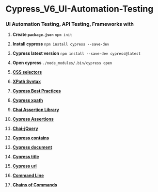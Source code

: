 # Cypress_V6_UI-Automation-Testing
### UI Automation Testing, API Testing, Frameworks with

1. **Create `package.json`**
    ```npm init```
    
2. **Install cypress**
    ```npm install cypress --save-dev```
    
3. **Cypress latest version**
    ```npm install --save-dev cypress@latest```
    
4. **Open cypress**
    ```./node_modules/.bin/cypress open```
    
5. **[CSS selectors](https://developer.mozilla.org/en-US/docs/Web/CSS/CSS_Selectors)**

6. **[XPath Syntax](https://www.w3schools.com/xml/xpath_syntax.asp)**

7. **[Cypress Best Practices](https://docs.cypress.io/guides/references/best-practices#Organizing-Tests-Logging-In-Controlling-State)**

8. **[Cypress xpath](https://github.com/cypress-io/cypress-xpath)**

9. **[Chai Assertion Library](https://www.chaijs.com/)**

10. **[Cypress Assertions](https://docs.cypress.io/guides/references/assertions#Chai)**

11. **[Chai-jQuery](https://docs.cypress.io/guides/references/assertions#Chai-jQuery)**

12. **[Cypress contains](https://docs.cypress.io/api/commands/contains#Syntax)**

13. **[Cypress document](https://docs.cypress.io/api/commands/document#Syntax)**

14. **[Cypress title](https://docs.cypress.io/api/commands/title#Syntax)**

15. **[Cypress url](https://docs.cypress.io/api/commands/url#Syntax)**

16. **[Command Line](https://docs.cypress.io/guides/guides/command-line#Installation)**

17. **[Chains of Commands](https://docs.cypress.io/guides/core-concepts/introduction-to-cypress#Chains-of-Commands)**

       

